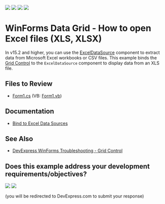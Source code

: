 <!-- default badges list -->
![](https://img.shields.io/endpoint?url=https://codecentral.devexpress.com/api/v1/VersionRange/128630546/24.2.1%2B)
[![](https://img.shields.io/badge/Open_in_DevExpress_Support_Center-FF7200?style=flat-square&logo=DevExpress&logoColor=white)](https://supportcenter.devexpress.com/ticket/details/E4104)
[![](https://img.shields.io/badge/📖_How_to_use_DevExpress_Examples-e9f6fc?style=flat-square)](https://docs.devexpress.com/GeneralInformation/403183)
[![](https://img.shields.io/badge/💬_Leave_Feedback-feecdd?style=flat-square)](#does-this-example-address-your-development-requirementsobjectives)
<!-- default badges end -->


# WinForms Data Grid - How to open Excel files (XLS, XLSX)

In v15.2 and higher, you can use the [ExcelDataSource](https://docs.devexpress.com/CoreLibraries/DevExpress.DataAccess.Excel.ExcelDataSource) component to extract data from Microsoft Excel workbooks or CSV files. This example binds the [Grid Control](https://docs.devexpress.com/WindowsForms/DevExpress.XtraGrid.GridControl) to the `ExcelDataSource` component to display data from an XLS file.

<!-- default file list -->
## Files to Review
* [Form1.cs](./CS/Form1.cs) (VB: [Form1.vb](./VB/Form1.vb))
<!-- default file list end -->

## Documentation

* [Bind to Excel Data Sources](https://docs.devexpress.com/WindowsForms/115529/common-features/data-binding/binding-to-excel-data-sources)

## See Also

* [DevExpress WinForms Troubleshooting - Grid Control](https://go.devexpress.com/CheatSheets_WinForms_Examples_T934742.aspx)
<!-- feedback -->
## Does this example address your development requirements/objectives?

[<img src="https://www.devexpress.com/support/examples/i/yes-button.svg"/>](https://www.devexpress.com/support/examples/survey.xml?utm_source=github&utm_campaign=winforms-grid-open-excel-files&~~~was_helpful=yes) [<img src="https://www.devexpress.com/support/examples/i/no-button.svg"/>](https://www.devexpress.com/support/examples/survey.xml?utm_source=github&utm_campaign=winforms-grid-open-excel-files&~~~was_helpful=no)

(you will be redirected to DevExpress.com to submit your response)
<!-- feedback end -->
